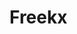 # Freekx

<!--

The goal of Freekx is to be a GNU-Less os that gives you all the tools to have a bootable os.
